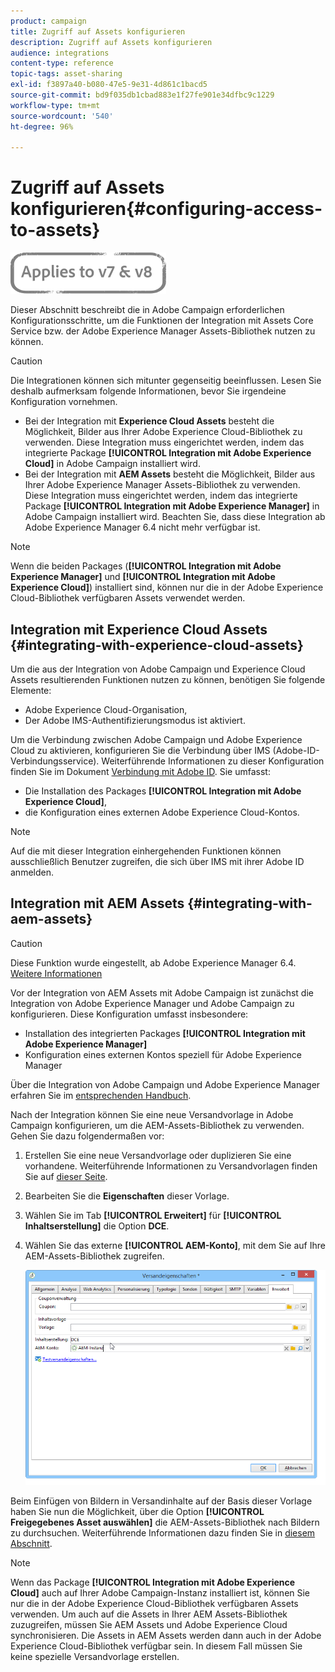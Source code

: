 ```yaml
---
product: campaign
title: Zugriff auf Assets konfigurieren
description: Zugriff auf Assets konfigurieren
audience: integrations
content-type: reference
topic-tags: asset-sharing
exl-id: f3897a40-b080-47e5-9e31-4d861c1bacd5
source-git-commit: bd9f035db1cbad883e1f27fe901e34dfbc9c1229
workflow-type: tm+mt
source-wordcount: '540'
ht-degree: 96%

---
```


# Zugriff auf Assets konfigurieren{#configuring-access-to-assets}

![](../../assets/common.svg)

Dieser Abschnitt beschreibt die in Adobe Campaign erforderlichen Konfigurationsschritte, um die Funktionen der Integration mit Assets Core Service bzw. der Adobe Experience Manager Assets-Bibliothek nutzen zu können.

>[!CAUTION]
>
>Die Integrationen können sich mitunter gegenseitig beeinflussen. Lesen Sie deshalb aufmerksam folgende Informationen, bevor Sie irgendeine Konfiguration vornehmen.

* Bei der Integration mit **Experience Cloud Assets** besteht die Möglichkeit, Bilder aus Ihrer Adobe Experience Cloud-Bibliothek zu verwenden. Diese Integration muss eingerichtet werden, indem das integrierte Package **[!UICONTROL Integration mit Adobe Experience Cloud]** in Adobe Campaign installiert wird.
* Bei der Integration mit **AEM Assets** besteht die Möglichkeit, Bilder aus Ihrer Adobe Experience Manager Assets-Bibliothek zu verwenden. Diese Integration muss eingerichtet werden, indem das integrierte Package **[!UICONTROL Integration mit Adobe Experience Manager]** in Adobe Campaign installiert wird. Beachten Sie, dass diese Integration ab Adobe Experience Manager 6.4 nicht mehr verfügbar ist.

>[!NOTE]
>
>Wenn die beiden Packages (**[!UICONTROL Integration mit Adobe Experience Manager]** und **[!UICONTROL Integration mit Adobe Experience Cloud]**) installiert sind, können nur die in der Adobe Experience Cloud-Bibliothek verfügbaren Assets verwendet werden.

## Integration mit Experience Cloud Assets {#integrating-with-experience-cloud-assets}

Um die aus der Integration von Adobe Campaign und Experience Cloud Assets resultierenden Funktionen nutzen zu können, benötigen Sie folgende Elemente:

* Adobe Experience Cloud-Organisation,
* Der Adobe IMS-Authentifizierungsmodus ist aktiviert.

Um die Verbindung zwischen Adobe Campaign und Adobe Experience Cloud zu aktivieren, konfigurieren Sie die Verbindung über IMS (Adobe-ID-Verbindungsservice). Weiterführende Informationen zu dieser Konfiguration finden Sie im Dokument [Verbindung mit Adobe ID](../../integrations/using/about-adobe-id.md). Sie umfasst:

* Die Installation des Packages **[!UICONTROL Integration mit Adobe Experience Cloud]**,
* die Konfiguration eines externen Adobe Experience Cloud-Kontos.

>[!NOTE]
>
>Auf die mit dieser Integration einhergehenden Funktionen können ausschließlich Benutzer zugreifen, die sich über IMS mit ihrer Adobe ID anmelden.

## Integration mit AEM Assets {#integrating-with-aem-assets}


>[!CAUTION]
>
>Diese Funktion wurde eingestellt, ab Adobe Experience Manager 6.4. [Weitere Informationen](https://experienceleague.adobe.com/docs/experience-manager-64/release-notes/deprecated-removed-features.html?lang=de#removed-features)

Vor der Integration von AEM Assets mit Adobe Campaign ist zunächst die Integration von Adobe Experience Manager und Adobe Campaign zu konfigurieren. Diese Konfiguration umfasst insbesondere:

* Installation des integrierten Packages **[!UICONTROL Integration mit Adobe Experience Manager]**
* Konfiguration eines externen Kontos speziell für Adobe Experience Manager

Über die Integration von Adobe Campaign und Adobe Experience Manager erfahren Sie im [entsprechenden Handbuch](../../integrations/using/about-adobe-experience-manager.md).

Nach der Integration können Sie eine neue Versandvorlage in Adobe Campaign konfigurieren, um die AEM-Assets-Bibliothek zu verwenden. Gehen Sie dazu folgendermaßen vor:

1. Erstellen Sie eine neue Versandvorlage oder duplizieren Sie eine vorhandene. Weiterführende Informationen zu Versandvorlagen finden Sie auf [dieser Seite](../../delivery/using/about-templates.md).
1. Bearbeiten Sie die **Eigenschaften** dieser Vorlage.
1. Wählen Sie im Tab **[!UICONTROL Erweitert]** für **[!UICONTROL Inhaltserstellung]** die Option **DCE**.
1. Wählen Sie das externe **[!UICONTROL AEM-Konto]**, mit dem Sie auf Ihre AEM-Assets-Bibliothek zugreifen.

   ![](assets/dam_aem_assets1.png)

Beim Einfügen von Bildern in Versandinhalte auf der Basis dieser Vorlage haben Sie nun die Möglichkeit, über die Option **[!UICONTROL Freigegebenes Asset auswählen]** die AEM-Assets-Bibliothek nach Bildern zu durchsuchen. Weiterführende Informationen dazu finden Sie in [diesem Abschnitt](../../integrations/using/inserting-a-shared-asset.md).

>[!NOTE]
>
>Wenn das Package **[!UICONTROL Integration mit Adobe Experience Cloud]** auch auf Ihrer Adobe Campaign-Instanz installiert ist, können Sie nur die in der Adobe Experience Cloud-Bibliothek verfügbaren Assets verwenden. Um auch auf die Assets in Ihrer AEM Assets-Bibliothek zuzugreifen, müssen Sie AEM Assets und Adobe Experience Cloud synchronisieren. Die Assets in AEM Assets werden dann auch in der Adobe Experience Cloud-Bibliothek verfügbar sein. In diesem Fall müssen Sie keine spezielle Versandvorlage erstellen.
